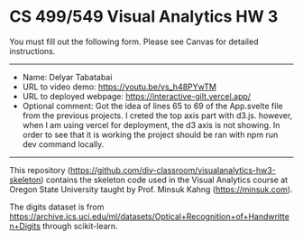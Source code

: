 # CS 499/549 Visual Analytics HW 3


You must fill out the following form. Please see Canvas for detailed instructions.

---
- Name: Delyar Tabatabai
- URL to video demo: https://youtu.be/vs_h48PYwTM
- URL to deployed webpage: https://interactive-gilt.vercel.app/
- Optional comment: Got the idea of lines 65 to 69 of the App.svelte file from the previous projects. I creted the top axis part with d3.js. however, when I am using vercel for deployment, the d3 axis is not showing. In order to see that it is working the project should be ran with npm run dev command locally.

---

This repository (https://github.com/div-classroom/visualanalytics-hw3-skeleton) contains the skeleton code used in the Visual Analytics course at Oregon State University taught by Prof. Minsuk Kahng (https://minsuk.com).

The digits dataset is from https://archive.ics.uci.edu/ml/datasets/Optical+Recognition+of+Handwritten+Digits through scikit-learn.


